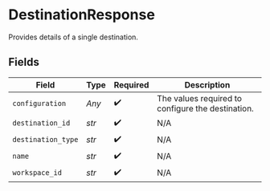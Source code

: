 # DestinationResponse

Provides details of a single destination.


## Fields

| Field                                             | Type                                              | Required                                          | Description                                       |
| ------------------------------------------------- | ------------------------------------------------- | ------------------------------------------------- | ------------------------------------------------- |
| `configuration`                                   | *Any*                                             | :heavy_check_mark:                                | The values required to configure the destination. |
| `destination_id`                                  | *str*                                             | :heavy_check_mark:                                | N/A                                               |
| `destination_type`                                | *str*                                             | :heavy_check_mark:                                | N/A                                               |
| `name`                                            | *str*                                             | :heavy_check_mark:                                | N/A                                               |
| `workspace_id`                                    | *str*                                             | :heavy_check_mark:                                | N/A                                               |